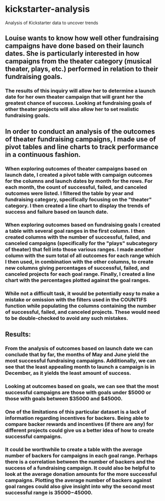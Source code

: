 # kickstarter-analysis
Analysis of Kickstarter data to uncover trends

## Louise wants to know how well other fundraising campaigns have done based on their launch dates. She is particularly interested in how campaigns from the theater category (musical theater, plays, etc.) performed in relation to their fundraising goals.

### The results of this inquiry will allow her to determine a launch date for her own theater campaign that will grant her the greatest chance of success. Looking at fundraising goals of other theater projects will also allow her to set realistic fundraising goals.

## In order to conduct an analysis of the outcomes of theater fundraising campaigns, I made use of pivot tables and line charts to track performance in a continuous fashion.

### When exploring outcomes of theater campaigns based on launch date, I created a pivot table with campaign outcomes for the columns and launch dates by month for the rows. For each month, the count of successful, failed, and canceled outcomes were listed. I filtered the table by year and fundraising category, specifically focusing on the "theater" category. I then created a line chart to display the trends of success and failure based on launch date.

### When exploring outcomes based on fundraising goals I created a table with several goal ranges in the first column. I then created columns with the number of successful, failed, and canceled campaigns (specifically for the "plays" subcategory of theater) that fell into those various ranges. I made another column with the sum total of all outcomes for each range which I then used, in combination with the other columns, to create new columns giving percentages of successful, failed, and canceled projects for each goal range. Finally, I created a line chart with the percentages plotted against the goal ranges.

### While not a difficult task, it would be potentially easy to make a mistake or omission with the filters used in the COUNTIFS function while populating the columns containing the number of successful, failed, and canceled projects. These would need to be double-checked to avoid any such mistakes.

## Results:

### From the analysis of outcomes based on launch date we can conclude that by far, the months of May and June yield the most successful fundraising campaigns. Additionally, we can see that the least appealing month to launch a campaign is in December, as it yields the least amount of success.

### Looking at outcomes based on goals, we can see that the most successful campaigns are those with goals under $5000 or those with goals between $35000 and $45000.

### One of the limitations of this particular dataset is a lack of information regarding incentives for backers. Being able to compare backer rewards and incentives (if there are any) for different projects could give us a better idea of how to create successful campaigns.

### It could be worthwhile to create a table with the average number of backers for campaigns in each goal range. Perhaps there is a correlation between the number of backers and the success of a fundraising campaign. It could also be helpful to look at the average donation amounts for the more successful campaigns. Plotting the average number of backers against goal ranges could also give insight into why the second most successful range is $35000-$45000.
